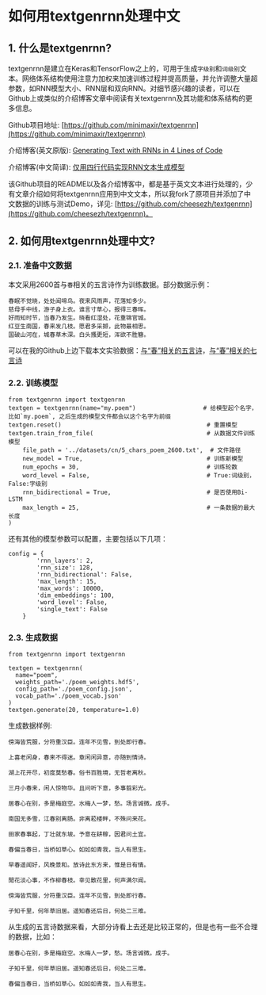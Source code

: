 # 如何用textgenrnn处理中文

## 1. 什么是textgenrnn?

textgenrnn是建立在Keras和TensorFlow之上的，可用于生成`字级别`和`词级别`文本。网络体系结构使用注意力加权来加速训练过程并提高质量，并允许调整大量超参数，如RNN模型大小、RNN层和双向RNN。对细节感兴趣的读者，可以在Github上或类似的介绍博客文章中阅读有关textgenrnn及其功能和体系结构的更多信息。

Github项目地址: [https://github.com/minimaxir/textgenrnn](https://github.com/minimaxir/textgenrnn)

介绍博客(英文原版): [Generating Text with RNNs in 4 Lines of Code](https://www.kdnuggets.com/2018/06/generating-text-rnn-4-lines-code.html)

介绍博客(中文简译): [仅用四行代码实现RNN文本生成模型](https://yq.aliyun.com/articles/602825?utm_content=m_1000002413)

该Github项目的README以及各介绍博客中，都是基于英文文本进行处理的，少有文章介绍如何将textgenrnn应用到中文文本，所以我fork了原项目并添加了中文数据的训练与测试Demo，详见: [https://github.com/cheesezh/textgenrnn](https://github.com/cheesezh/textgenrnn)。

## 2. 如何用textgenrnn处理中文?

### 2.1. 准备中文数据

本文采用2600首与`春`相关的五言诗作为训练数据。部分数据示例：


    春眠不觉晓，处处闻啼鸟。夜来风雨声，花落知多少。
    慈母手中线，游子身上衣。谁言寸草心，报得三春晖。
    好雨知时节，当春乃发生。晓看红湿处，花重锦官城。
    红豆生南国，春来发几枝。愿君多采撷，此物最相思。
    国破山河在，城春草木深。白头搔更短，浑欲不胜簪。

可以在我的Github上边下载本文实验数据：[与“春”相关的五言诗](https://github.com/cheesezh/textgenrnn/blob/master/datasets/cn/5_chars_poem_2600.txt)，[与“春”相关的七言诗](https://github.com/cheesezh/textgenrnn/blob/master/datasets/cn/7_chars_poem_4200.txt)

### 2.2. 训练模型

```
from textgenrnn import textgenrnn
textgen = textgenrnn(name="my.poem")                   # 给模型起个名字，比如`my.poem`, 之后生成的模型文件都会以这个名字为前缀
textgen.reset()                                         # 重置模型
textgen.train_from_file(                                # 从数据文件训练模型
    file_path = '../datasets/cn/5_chars_poem_2600.txt',  # 文件路径
    new_model = True,                                   # 训练新模型
    num_epochs = 30,                                    # 训练轮数
    word_level = False,                                 # True:词级别，False:字级别
    rnn_bidirectional = True,                           # 是否使用Bi-LSTM
    max_length = 25,                                    # 一条数据的最大长度
)

```

还有其他的模型参数可以配置，主要包括以下几项：

```
config = {
        'rnn_layers': 2,
        'rnn_size': 128,
        'rnn_bidirectional': False,
        'max_length': 15,
        'max_words': 10000,
        'dim_embeddings': 100,
        'word_level': False,
        'single_text': False
    }
```

### 2.3. 生成数据

```
from textgenrnn import textgenrnn

textgen = textgenrnn(
  name="poem",
  weights_path='./poem_weights.hdf5',
  config_path='./poem_config.json',
  vocab_path='./poem_vocab.json'
)
textgen.generate(20, temperature=1.0)
```

生成数据样例:
```
傍海皆荒服，分符重汉臣。连年不见雪，到处即行春。

上喜老闲身，春来不得迷。章闲闲异意，亦随到情诗。

湖上花开尽，初度莫愁春。俗书百胜境，无哲老离秋。

三月小春来，闲人惊物华。且问听下意，多事翦彩光。

居春心在别，多是梅庭空。水梅人一梦，愁。场言诚微。成手。

南国无多雪，江春别离肠。非离菘楼畔，不殊问来花。

田家春事起，丁壮就东坡。予意在耕稼，因君问土宜。

春偏当春日，当桥如草心。如如如青我，当人有思生。

早春遥闻好，风晚景和。放诗此东方来，惟是日有情。

閒花淡心事，不作柳春枝。幸见散花里，何声满尔闻。

傍海皆荒服，分符重汉臣。连年不见雪，到处即行春。

子知千里，何年草旧居。遥知春还后日，何处二三难。
```

从生成的五言诗数据来看，大部分诗看上去还是比较正常的，但是也有一些不合理的数据，比如：

```
居春心在别，多是梅庭空。水梅人一梦，愁。场言诚微。成手。

子知千里，何年草旧居。遥知春还后日，何处二三难。

春偏当春日，当桥如草心。如如如青我，当人有思生。
```